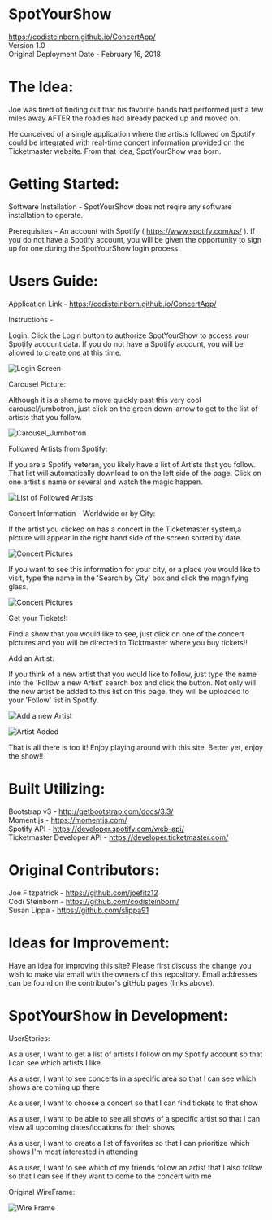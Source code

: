 # SpotYourShow
    
<https://codisteinborn.github.io/ConcertApp/> \
Version 1.0 \
Original Deployment Date - February 16, 2018
    

# The Idea:

Joe was tired of finding out that his favorite bands had performed just a few miles away AFTER the roadies had already packed up and moved on. 

He conceived of a single application where the artists followed on Spotify could be integrated with real-time concert information provided on the Ticketmaster website. From that idea, SpotYourShow was born.

# Getting Started:

Software Installation - SpotYourShow does not reqire any software installation to operate.
    
Prerequisites - An account with Spotify ( <https://www.spotify.com/us/> ). If you do not have a Spotify account, you will be given the opportunity to sign up for one during the SpotYourShow login process. 

# Users Guide:

Application Link - <https://codisteinborn.github.io/ConcertApp/>

Instructions - 

Login:  Click the Login button to authorize SpotYourShow to access your Spotify account data.  If you do not have a Spotify account, you will be allowed to create one at this time.

![Login Screen](css/PicofLoginScreenRM.png)

Carousel Picture:

Although it is a shame to move quickly past this very cool carousel/jumbotron, just click on the green down-arrow to get to the list of artists that you follow.

![Carousel_Jumbotron](/css/JumboPicRM.png)

Followed Artists from Spotify:

If you are a Spotify veteran, you likely have a list of Artists that you follow. That list will automatically download to on the left side of the page. Click on one artist's name or several and watch the magic happen.

![List of Followed Artists](/css/ArtistFollowRM.png)

Concert Information  - Worldwide or by City:

If the artist you clicked on has a concert in the Ticketmaster system,a picture will appear in the right hand side of the screen sorted by date.


![Concert Pictures](/css/ConcertRenderRM.png)

                
If you want to see this information for your city, or a place you would like to visit, type the name in the 'Search by City' box and click the magnifying glass. 

![Concert Pictures](css/SingleCityRM.png)


Get your Tickets!:

Find a show that you would like to see, just click on one of the concert pictures and you will be directed to Ticktmaster where you buy tickets!!


Add an Artist:

If you think of a new artist that you would like to follow, just type the name into the 'Follow a new Artist' search box and click the button. Not only will the new artist be added to this list on this page, they will be uploaded to your 'Follow' list in Spotify.


![Add a new Artist](css/AddArtistRM.png)

![Artist Added](css/ArtistAddedRM.png)



That is all there is too it!  Enjoy playing around with this site. Better yet, enjoy the show!!
                
# Built Utilizing:

Bootstrap v3 - <http://getbootstrap.com/docs/3.3/> \
Moment.js - <https://momentjs.com/> \
Spotify API - <https://developer.spotify.com/web-api/> \
Ticketmaster Developer API - <https://developer.ticketmaster.com/>


# Original Contributors:


Joe Fitzpatrick - <https://github.com/joefitz12> \
Codi Steinborn  - <https://github.com/codisteinborn/> \
Susan Lippa - <https://github.com/slippa91>


# Ideas for Improvement:

Have an idea for improving this site? Please first discuss the change you wish to make via email with the owners of this repository. Email addresses can be found on the contributor's gitHub pages (links above).


# SpotYourShow in Development:

UserStories:

As a user, I want to get a list of artists I follow on my Spotify account so that I can see which artists I like

As a user, I want to see concerts in a specific area so that I can see which shows are coming up there

As a user, I want to choose a concert so that I can find tickets to that show

As a user, I want to be able to see all shows of a specific artist so that I can view all upcoming dates/locations for their shows

As a user, I want to create a list of favorites so that I can prioritize which shows I'm most interested in attending

As a user, I want to see which of my friends follow an artist that I also follow so that I can see if they want to come to the concert with me

Original WireFrame:

![Wire Frame](css/WireFrame.jpg)
